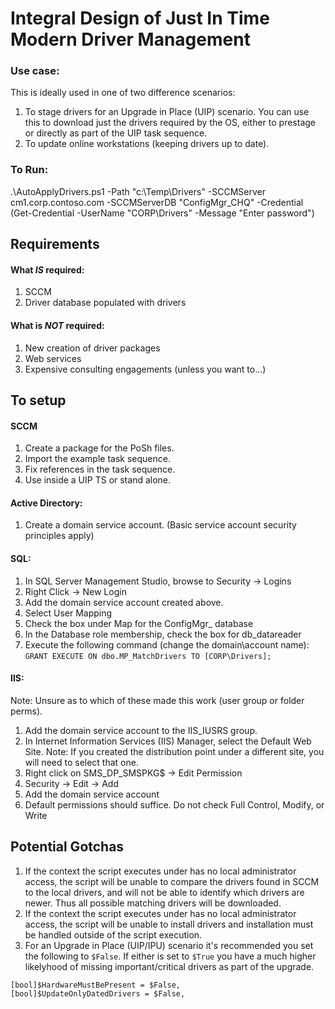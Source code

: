 # Integral Design of Just In Time Modern Driver Management

### Use case:
This is ideally used in one of two difference scenarios:
1) To stage drivers for an Upgrade in Place (UIP) scenario.  You can use this to download just the drivers required by the OS, either to prestage or directly as part of the UIP task sequence.
2) To update online workstations (keeping drivers up to date).

### To Run:
.\AutoApplyDrivers.ps1 -Path "c:\Temp\Drivers\" -SCCMServer cm1.corp.contoso.com -SCCMServerDB "ConfigMgr_CHQ" -Credential (Get-Credential -UserName "CORP\Drivers" -Message "Enter password")

## Requirements
#### What *IS* required:
1) SCCM
2) Driver database populated with drivers

#### What is *NOT* required:
1) New creation of driver packages
2) Web services
3) Expensive consulting engagements (unless you want to...) 

## To setup
#### SCCM
1) Create a package for the PoSh files.
2) Import the example task sequence.
3) Fix references in the task sequence.
4) Use inside a UIP TS or stand alone.

#### Active Directory:
1) Create a domain service account.
(Basic service account security principles apply)

#### SQL:
1) In SQL Server Management Studio, browse to Security -> Logins
2) Right Click -> New Login
3) Add the domain service account created above.
4) Select User Mapping
5) Check the box under Map for the ConfigMgr_ database
6) In the Database role membership, check the box for db_datareader
7) Execute the following command (change the domain\account name): `GRANT EXECUTE ON dbo.MP_MatchDrivers TO [CORP\Drivers];`

#### IIS:
Note: Unsure as to which of these made this work (user group or folder perms).
1) Add the domain service account to the IIS_IUSRS group.
2) In Internet Information Services (IIS) Manager, select the Default Web Site.
   Note: If you created the distribution point under a different site, you will need to select that one.
3) Right click on SMS_DP_SMSPKG$ -> Edit Permission
4) Security -> Edit -> Add
5) Add the domain service account
6) Default permissions should suffice.  Do not check Full Control, Modify, or Write



## Potential Gotchas
1) If the context the script executes under has no local administrator access, the script will be unable to compare the drivers found in SCCM to the local drivers, and will not be able to identify which drivers are newer.  Thus all possible matching drivers will be downloaded.
2) If the context the script executes under has no local administrator access, the script will be unable to install drivers and installation must be handled outside of the script execution.
3) For an Upgrade in Place (UIP/IPU) scenario it's recommended you set the following to `$False`.  If either is set to `$True` you have a much higher likelyhood of missing important/critical drivers as part of the upgrade.
```
[bool]$HardwareMustBePresent = $False,
[bool]$UpdateOnlyDatedDrivers = $False,
```
